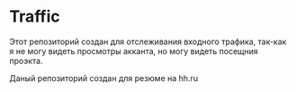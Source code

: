 # Traffic

Этот репозиторий создан для отслеживания входного трафика, так-как я не могу видеть просмотры акканта, но могу видеть посещния проэкта.

Даный репозиторий создан для резюме на hh.ru
